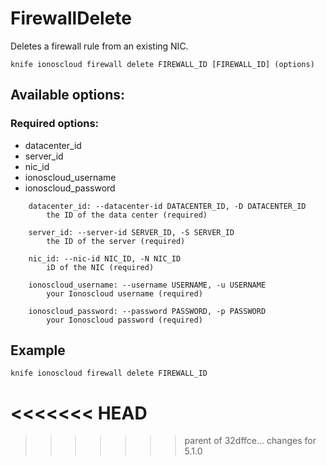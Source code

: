 # FirewallDelete

Deletes a firewall rule from an existing NIC.

```text
knife ionoscloud firewall delete FIREWALL_ID [FIREWALL_ID] (options)
```

## Available options:

### Required options:

* datacenter\_id
* server\_id
* nic\_id
* ionoscloud\_username
* ionoscloud\_password

```text
    datacenter_id: --datacenter-id DATACENTER_ID, -D DATACENTER_ID
        the ID of the data center (required)

    server_id: --server-id SERVER_ID, -S SERVER_ID
        the ID of the server (required)

    nic_id: --nic-id NIC_ID, -N NIC_ID
        iD of the NIC (required)

    ionoscloud_username: --username USERNAME, -u USERNAME
        your Ionoscloud username (required)

    ionoscloud_password: --password PASSWORD, -p PASSWORD
        your Ionoscloud password (required)
```
## Example

```text
knife ionoscloud firewall delete FIREWALL_ID 
```
<<<<<<< HEAD
=======

>>>>>>> parent of 32dffce... changes for 5.1.0
